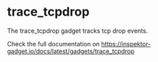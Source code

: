 # trace_tcpdrop

The trace_tcpdrop gadget tracks tcp drop events.

Check the full documentation on https://inspektor-gadget.io/docs/latest/gadgets/trace_tcpdrop

